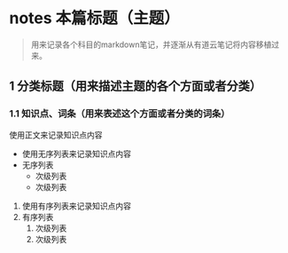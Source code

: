 # notes 本篇标题（主题）

> 用来记录各个科目的markdown笔记，并逐渐从有道云笔记将内容移植过来。


## 1 分类标题（用来描述主题的各个方面或者分类）

### 1.1 知识点、词条（用来表述这个方面或者分类的词条）

使用正文来记录知识点内容

* 使用无序列表来记录知识点内容
* 无序列表
  * 次级列表
  * 次级列表

1. 使用有序列表来记录知识点内容
2. 有序列表
   1. 次级列表
   2. 次级列表